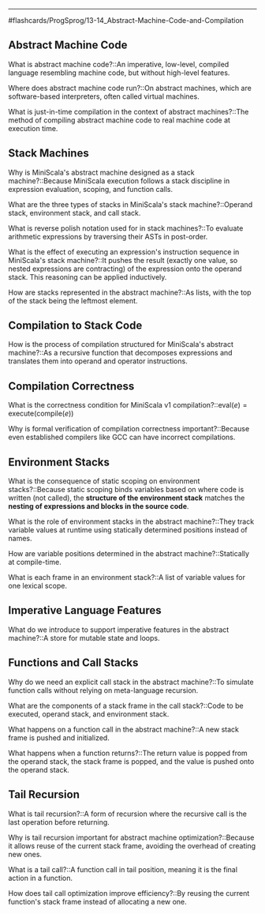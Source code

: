 ___
#flashcards/ProgSprog/13-14_Abstract-Machine-Code-and-Compilation

## Abstract Machine Code

What is abstract machine code?::An imperative, low-level, compiled language resembling machine code, but without high-level features.
<!--SR:!2025-06-16,20,266-->

Where does abstract machine code run?::On abstract machines, which are software-based interpreters, often called virtual machines.
<!--SR:!2025-06-07,12,246-->

What is just-in-time compilation in the context of abstract machines?::The method of compiling abstract machine code to real machine code at execution time.
<!--SR:!2025-06-23,27,286-->

## Stack Machines

Why is MiniScala's abstract machine designed as a stack machine?::Because MiniScala execution follows a stack discipline in expression evaluation, scoping, and function calls.
<!--SR:!2025-07-01,31,285-->

What are the three types of stacks in MiniScala's stack machine?::Operand stack, environment stack, and call stack.
<!--SR:!2025-07-01,31,286-->

What is reverse polish notation used for in stack machines?::To evaluate arithmetic expressions by traversing their ASTs in post-order.
<!--SR:!2025-06-08,5,206-->

What is the effect of executing an expression's instruction sequence in MiniScala's stack machine?::It pushes the result (exactly one value, so nested expressions are contracting) of the expression onto the operand stack. This reasoning can be applied inductively.
<!--SR:!2025-06-30,32,285-->

How are stacks represented in the abstract machine?::As lists, with the top of the stack being the leftmost element.
<!--SR:!2025-06-29,29,285-->

## Compilation to Stack Code

How is the process of compilation structured for MiniScala's abstract machine?::As a recursive function that decomposes expressions and translates them into operand and operator instructions.
<!--SR:!2025-06-10,10,226-->

## Compilation Correctness

What is the correctness condition for MiniScala v1 compilation?::$\mathrm{eval}(e) = \mathrm{execute}(\mathrm{compile}(e))$
<!--SR:!2025-06-20,22,250-->

Why is formal verification of compilation correctness important?::Because even established compilers like GCC can have incorrect compilations.
<!--SR:!2025-06-22,26,286-->

## Environment Stacks

What is the consequence of static scoping on environment stacks?::Because static scoping binds variables based on where code is written (not called), the **structure of the environment stack** matches the **nesting of expressions and blocks in the source code**.
<!--SR:!2025-06-04,6,206-->

What is the role of environment stacks in the abstract machine?::They track variable values at runtime using statically determined positions instead of names.
<!--SR:!2025-06-12,9,226-->

How are variable positions determined in the abstract machine?::Statically at compile-time.
<!--SR:!2025-06-10,15,250-->

What is each frame in an environment stack?::A list of variable values for one lexical scope.
<!--SR:!2025-06-04,6,210-->

## Imperative Language Features

What do we introduce to support imperative features in the abstract machine?::A store for mutable state and loops.
<!--SR:!2025-06-07,7,245-->

## Functions and Call Stacks

Why do we need an explicit call stack in the abstract machine?::To simulate function calls without relying on meta-language recursion.
<!--SR:!2025-06-11,16,265-->

What are the components of a stack frame in the call stack?::Code to be executed, operand stack, and environment stack.
<!--SR:!2025-06-09,9,206-->

What happens on a function call in the abstract machine?::A new stack frame is pushed and initialized.
<!--SR:!2025-06-12,17,266-->

What happens when a function returns?::The return value is popped from the operand stack, the stack frame is popped, and the value is pushed onto the operand stack.
<!--SR:!2025-06-08,13,246-->

## Tail Recursion

What is tail recursion?::A form of recursion where the recursive call is the last operation before returning.
<!--SR:!2025-06-07,12,246-->

Why is tail recursion important for abstract machine optimization?::Because it allows reuse of the current stack frame, avoiding the overhead of creating new ones.
<!--SR:!2025-06-14,18,266-->

What is a tail call?::A function call in tail position, meaning it is the final action in a function.
<!--SR:!2025-07-23,50,306-->

How does tail call optimization improve efficiency?::By reusing the current function's stack frame instead of allocating a new one.
<!--SR:!2025-06-21,25,286-->